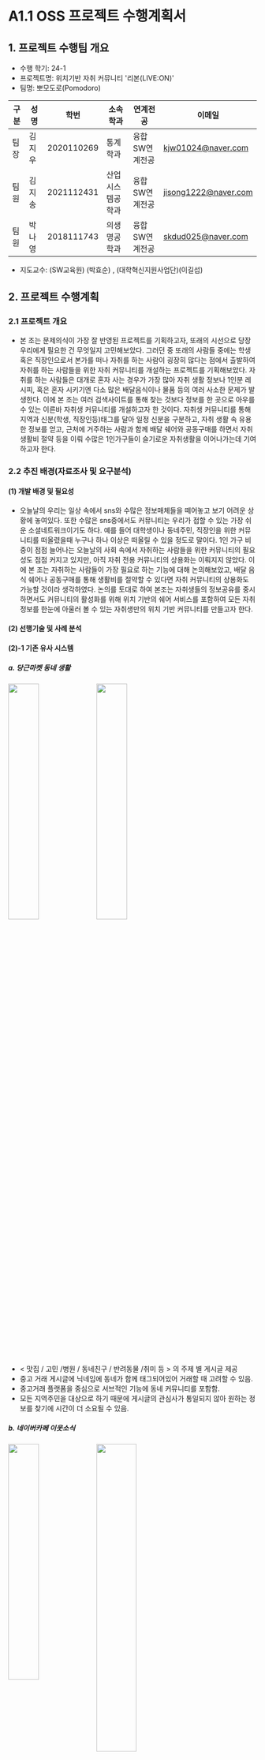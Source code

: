 # A1.1 OSS 프로젝트 수행계획서

## 1. 프로젝트 수행팀 개요

* 수행 학기: 24-1 
* 프로젝트명: 위치기반 자취 커뮤니티 '리본(LIVE:ON)' 
* 팀명: 뽀모도로(Pomodoro)    

구분 | 성명 | 학번 | 소속학과 | 연계전공 | 이메일
------|-------|-------|-------|-------|-------
팀장 | 김지우 | 2020110269 | 통계학과 | 융합SW연계전공 | kjw01024@naver.com         
팀원 | 김지송 | 2021112431 | 산업시스템공학과 | 융합SW연계전공 | jisong1222@naver.com        
팀원 | 박나영 | 2018111743 | 의생명공학과 | 융합SW연계전공 | skdud025@naver.com        

* 지도교수: (SW교육원)      (박효순)     , (대학혁신지원사업단)(이길섭)

## 2. 프로젝트 수행계획  

### 2.1 프로젝트 개요

* 본 조는 문제의식이 가장 잘 반영된 프로젝트를 기획하고자, 또래의 시선으로 당장 우리에게 필요한 건 무엇일지 고민해보았다. 그러던 중 또래의 사람들 중에는 학생 혹은 직장인으로서 본가를 떠나 자취를 하는 사람이 굉장히 많다는 점에서 출발하여 자취를 하는 사람들을 위한 자취 커뮤니티를 개설하는 프로젝트를 기획해보았다. 자취를 하는 사람들은 대개로 혼자 사는 경우가 가장 많아 자취 생활 정보나 1인분 레시피, 혹은 혼자 시키기엔 다소 많은 배달음식이나 물품 등의 여러 사소한 문제가 발생한다. 이에 본 조는 여러 검색사이트를 통해 찾는 것보다 정보를 한 곳으로 아우를 수 있는 이른바 자취생 커뮤니티를 개설하고자 한 것이다. 자취생 커뮤니티를 통해 지역과 신분(학생, 직장인등)태그를 달아 일정 신분을 구분하고, 자취 생활 속 유용한 정보를 얻고, 근처에 거주하는 사람과 함께 배달 쉐어와 공동구매를 하면서 자취 생활비 절약 등을 이뤄 수많은 1인가구들이 슬기로운 자취생활을 이어나가는데 기여하고자 한다.

### 2.2 추진 배경(자료조사 및 요구분석)  

#### (1) 개발 배경 및 필요성  

* 오늘날의 우리는 일상 속에서 sns와 수많은 정보매체들을 떼어놓고 보기 어려운 상황에 놓여있다. 또한 수많은 sns중에서도 커뮤니티는 우리가 접할 수 있는 가장 쉬운 소셜네트워크이기도 하다. 예를 들어 대학생이나 동네주민, 직장인을 위한 커뮤니티를 떠올렸을때 누구나 하나 이상은 떠올릴 수 있을 정도로 말이다. 1인 가구 비중이 점점 늘어나는 오늘날의 사회 속에서 자취하는 사람들을 위한 커뮤니티의 필요성도 점점 커지고 있지만, 아직 자취 전용 커뮤니티의 상용화는 이뤄지지 않았다. 이에 본 조는 자취하는 사람들이 가장 필요로 하는 기능에 대해 논의해보았고, 배달 음식 쉐어나 공동구매를 통해 생활비를 절약할 수 있다면 자취 커뮤니티의 상용화도 가능할 것이라 생각하였다. 논의를 토대로 하여 본조는 자취생들의 정보공유를  중시하면서도 커뮤니티의 활성화를 위해 위치 기반의 쉐어 서비스를 포함하여 모든 자취정보를 한눈에 아울러 볼 수 있는 자취생만의 위치 기반 커뮤니티를 만들고자 한다.  

#### (2) 선행기술 및 사례 분석  
#### (2)-1 기존 유사 시스템
##### a. 당근마켓 동네 생활

<p align="left">  
 <img src="https://github.com/CSID-DGU/2024-1-OSSProj-Pomodoro-03/blob/main/Doc/Images/%EB%B0%B1%EC%84%9D%EB%8F%99.png" align="left" width="35%">  
 <img src="https://github.com/CSID-DGU/2024-1-OSSProj-Pomodoro-03/blob/main/Doc/Images/%EC%96%91%EC%9E%AC%EB%8F%99.png" align="center" width="35%"> 
 </figcaption></p>


* < 맛집 / 고민 /병원 / 동네친구 / 반려동물 /취미 등 > 의 주제 별 게시글 제공
* 중고 거래 게시글에 닉네임에 동네가 함께 태그되어있어 거래할 때 고려할 수 있음. 
* 중고거래 플랫폼을 중심으로 서브적인 기능에 동네 커뮤니티를 포함함.
* 모든 지역주민을 대상으로 하기 때문에 게시글의 관심사가 통일되지 않아 원하는 정보를 찾기에 시간이 더 소요될 수 있음.

 ##### b. 네이버카페 이웃소식 
 <p align="left">  
 <img src="https://github.com/CSID-DGU/2024-1-OSSProj-Pomodoro-03/blob/main/Doc/Images/%EB%84%A4%EC%9D%B4%EB%B2%84%EC%B9%B4%ED%8E%98%EC%9D%B4%EC%9B%83.png" align="left" width="35%">  
 <img src="https://github.com/CSID-DGU/2024-1-OSSProj-Pomodoro-03/blob/main/Doc/Images/%EB%84%A4%EC%9D%B4%EB%B2%84%EC%B9%B4%ED%8E%98%EC%9D%B4%EC%9B%832.png" align="center" width="40%"> 
 </figcaption></p>
 <br><br><br><br>      
 <br><br> 
* 각 동네 별 중고거래 및 < 동네생활정보 / 맛집,카페 / 일상 / 건강,운동 등>의 이웃소식 카테고리 정보를 리스트 형태로 제공
* 이웃 커뮤니티 관련 선행사례 비교 표
  
 <img width="500" alt="image" src="https://github.com/CSID-DGU/2024-1-OSSProj-Pomodoro-03/blob/main/Doc/Images/%EC%84%A0%ED%96%89%EC%82%AC%EB%A1%80%EB%B9%84%EA%B5%90%ED%91%9C.png">    

 ##### c. 배달의 민족 : 함께 주문 

<img width="250" alt="image" src="https://github.com/CSID-DGU/2024-1-OSSProj-Pomodoro-03/blob/main/Doc/Images/%EB%B0%B0%EB%AF%BC.png">

* 배달의 민족 앱 내에서 ‘함께주문’ 기능을 통해 친구, 직장동료, 가족 등 함께 주문을 통해 배달료를 아끼는 서비스를 개발
* 하지만 서로 아는 사이 라는 전제하에 사용할 수 있는 기능으로, 함께주문할 사람을 구하는 커뮤니티가 따로 존재하지 않음.
* 쉐어 기능 구현 선행사례 비교 표

  <img width="550" alt="image" src="https://github.com/CSID-DGU/2024-1-OSSProj-Pomodoro-03/blob/main/Doc/Images/%EC%84%A0%ED%96%89%EC%82%AC%EB%A1%80%EB%B9%84%EA%B5%90%ED%91%9C2.png">

#### (2)-2 이번 프로젝트는 기존 시스템과 어떤 차이점을 가질 수 있는가? 
##### a. 당근마켓 동네 생활
 - 정보 검색 시 키워드 혹은 카테고리에 의존
 - 지역과 위치에 따른 직관적인 정보를 파악하기 어려움
 - 쉐어 기능을 활성화 시킬 수 있는 방안이 다소 부족함
##### b. 우리 프로젝트만의 독창성 : 위치 기능 + 지도 시각화 제시
 - 주변의 실시간 정보를 직관적으로 확인할 수 있어 정보에 대한 접근성이 향상됨
 - 지역의 커뮤니티 형성에 대한 의미 大
 - 지역 자취생들의 유대감 형성에 기여
 - 위치기반으로 지도 시각화 제시를 통해 쉐어기능의 활성화를 촉진시켜 자취생들의 생활비 절약에 기여


### 2.3 목표 및 내용  

#### (1) 개발 목표  

 - 첫째로 자취생들이 가장 필요로 하는 자취생활 정보를 한눈에 모아볼 수 있는 커뮤니티를 개설하고자 한다. 자취생들 간 함께 배달 주문, 생필품 등 필요 물품 공동구매, 취미 공유 등을 함께 할 이웃 자취생들을 모집할 수 있는 “쉐어” 기능을 제공하며, 그 외 일반 커뮤니티를 통해 1인분 요리 레시피, 자취 꿀팁과 같은 자취생활 정보 공유 게시판과 자유로운 소통게시판을 개설하는 것을 기본으로 커뮤니티를 구축하고자 한다.
 - 둘째로 자취생들을 위한 커뮤니티에 우리 커뮤니티 서비스만의 독창성을 부여하고자, 지도에 위치별로 게시글을 볼 수 있는 기능을 제공한다. 배달 주문, 공동구매 특성 상 위치 정보가 쉐어 참여의 주요 요인으로 작용하기 때문에, 이러한 위치 정보를 한 눈에 알아볼 수 있게 하여 더욱 활용도를 높일 것이다. 추가로 위치 정보 기반으로 공유된 지역 관련 소식 또한 한 눈에 직관적으로 파악할 수 있도록 하여 이웃 간 커뮤니티의 적극적인 활성화를 돕는다.
 - 셋째로 커뮤니티 가입 시, 자취생들의 닉네임 설정과 더불어 직업 태그 (대학생 / 직장인 / 기타 등) 와 지역 태그(@@구) 를 부여한다. 이때 위치정보 기반의 동네 인증을 거쳐 지역 태그를 부여함으로써 사용자 위치정보에 대한 신뢰성을 확보할 수 있다. 이러한 태그 정보를 통해 관심 있는 동네 위주로 쉐어 정보 및 지역 소식들을 활용할 수 있으며, 동일 지역 및 직업 간 공감대 형성을 도와 커뮤니티를 더욱 활성화 할 수 있다.
#### (2) 개발 내용  
#### (2)-1. 최종 결과물이 갖는 기능 , 특징 및 성능 수준  
<주요 기능 및 특징>
##### a. 카카오맵 API 활용을 통한 지도 형태의 시각화 제공
- 사용자가 작성한 글을 지도 위의 사용자 위치에 직접 표시한다.
- 직관적인 지도를 통해 주변의 쉐어글 및 정보성 글을 한눈에 확인할 수 있다.
##### b. 일반적인 커뮤니티 기능 포함
- 정보 공유 및 자유로운 소통 공간을 제공하여 커뮤니티로서의 역할을 활성화한다.
- 익명 게시판을 제공하여 사용자가 지역 및 직업에 구애받지 않고 자유롭게 소통할 수 있는 기회를 부여한다.
##### c. 다양한 쉐어 기능 제공
- 배달 음식 쉐어 : 배달료 절감 및 다양한 음식 경험 공유
- 공동 구매 : 합리적인 가격으로 자취생에게 적합한 양만큼만 나누어 구매
- 취미 : 운동, 문화생활 등의 취미를 함께함으로써 지역의 커뮤니티 활성화에 기여
<기대 성능 수준>
##### a. 사용자 경험 관련
- 쾌적하고 응답성 빠른 사용자 인터페이스 : 지연없는 페이지 (게시글) 로딩
- 편리하고 직관적인 기능 : 사용자가 쉽고 빠르게 원하는 정보를 활용할 수 있도록 함
##### b. 확장성 및 안정성
- 사용자 트래픽 최적화
- 높은 가동 시간 및 안정성
- 높은 보안 수준 : 위치 정보 활용 특성 상, 강력한 보안 필요
##### c. 기타
- 지속적인 성능 모니터링 및 사용자 피드백
- 데이터베이스 최적화
#### (2)-2. 최종 설계 결과물의 예상 모습 

<p align="left">  
 <img src="https://github.com/CSID-DGU/2024-1-OSSProj-Pomodoro-03/blob/main/Doc/Images/%EA%B2%B0%EA%B3%BC%EB%AC%BC%EC%98%88%EC%83%811.png" align="left" width="35%"> 지도형태 화면
 <img src="https://github.com/CSID-DGU/2024-1-OSSProj-Pomodoro-03/blob/main/Doc/Images/%EA%B2%B0%EA%B3%BC%EB%AC%BC%EC%98%88%EC%83%812.png" align="center" width="25%"> 리스트 형태
 </figcaption></p>

  <img width="450" alt="image" src="https://github.com/CSID-DGU/2024-1-OSSProj-Pomodoro-03/blob/main/Doc/Images/%EA%B2%B0%EA%B3%BC%EB%AC%BC%EC%98%88%EC%83%813.png">

< 지도 화면에서 특정 게시글을 클릭했을 때, 뜨는 형태 >

#### (2)-2. 최종 설계 결과물의 예상 모습
##### a. 위치 기반 시각화 화면 제공
- 현재 위치 기반 정보
    - 주변 쉐어 게시글 목록 및 지도표시
- 사용자 위치 관련기능
    - GPS기반의 사용자 위치 파악 기능
    - 위치 검색 및 필터링 기능
    - 사용자 위치 재설정 기능
##### b. 커뮤니티 기능
- 쉐어 커뮤니티
    - 쉐어 카테고리( 배달 /공구 /취미)및 모집 인원 설정
    - 쉐어 게시글 작성(텍스트, 이미지, 영상 첨부 가능)
    - 쉐어 참여 기능
    - 검색 및 필터링 기능
    - 댓글 및 조회수, 북마크 기능
    - 댓글/북마크 알림 기능
- 일반 커뮤니티
    - 게시글 작성 및 카테고리 설정 ( 자취생활 팁 / 자유 / 익명 등)
    - 익명 게시판 제공
    - 댓글 및 조회수, 북마크 기능
##### c. 사용자 기능
- 회원가입 및 로그인
- 프로필 관리 : 프로필 사진, 소개글, 비밀번호 변경
- 알림설정 : 댓글, 북마크, 쉐어 모집등 알림설정
- 활동내역확인 : 작성한 게시글 및 댓글 , 참여한 쉐어 목록 확인 등
##### d. 관리자 기능
- 게시글 관리 : 게시글 승인, 삭제, 카테고리 이동
- 댓글 관리 : 댓글 삭제, 관리
- 사용자 관리 : 사용자 정보 확인, 관리

<주요 시스템 구성>

<img width="450" alt="image" src="https://github.com/CSID-DGU/2024-1-OSSProj-Pomodoro-03/blob/main/Doc/Images/%EC%A3%BC%EC%9A%94%EC%8B%9C%EC%8A%A4%ED%85%9C%EA%B5%AC%EC%84%B1.png">

#### (3) 대안 도출 및 구현 계획 (다양한 가능성과 대안)  

* **웹 개발 VS 앱개발**
    * 프로젝트의 큰 틀이 커뮤니티, 즉 사용자간의 소통이 가장 큰 수행기능이라고 여겨 앱개발을 진행하고자 하였지만 각 운영체제에 맞는 언어를 사용해야한다는 단점과 별도의 앱개발 시간 소요가 크다고 판단. 웹개발로 진행하기로 결정.
    * 웹기반이기에 인터넷의 영향을 받지만 자취인들의 커뮤니티인 만큼 집 안에서 커뮤니티를 사용할 확률이 높다고 판단하여 인터넷이 커뮤니티 사용자의 거부 요건이 되지 않을 것이라 생각됨.
    * HTML과 CSS 등을 사용하여 개발예정.
* **커뮤니티의 사용 대상 범위 (대상 제한 vs 모든 자취생)**  
    * ‘중구 대학생’과 같은 특정 지역과 직업으로 대상을 제한하여 프로젝트를 진행하려고 논의 하였으나, 커뮤니티의 이용자 수가 적을 것으로 예상됨.
    * 커뮤니티는 이용자 수가 많을 수록 커뮤니티 서비스의 제 기능을 수행할 수 있을것이라 판단하여 대상을 너무 제한하는 것은 커뮤니티의 활성화를 저해한다고 판단하였음.
    * 사용자가 글을 작성할 시 ‘중구 대학생’,’강남구 직장인’ 등의 태그를 부여하기로 하였고, 우리 지역에서 올린 게시글을 모아볼 수 있는 기능을 구현하기로함.
    * 카카오맵 API를 활용하여 지도 내 게시글을 볼 수 있도록 구현하고자 함. 너무 많은 범위를 구현하려고 하면 다른 기능을 구현할 시간이 없을 수 있기 때문에 서울에 거주하는 자취생으로 한정하기로 최종 결정. 개발 과정에 따라 범위를 넓힐 수 있음.
* **커뮤니티 내 핵심 기능 고려**
    * **커뮤니티 내 룸메이트 매칭 서비스**  
생활비 절약이 중요할 자취생을 위해 서로 원하는 조건에 부합하는 룸메이트를 찾을 수 있는 서비스를 구현하고자 논의함.  
조건에 맞는 추천 시스템을 적용하기 위해서는 많은 수의 이용자가 필요하며, 악용될 우려가 있다고 판단됨. 또한 커뮤니티의 익명 특성상  ‘사람들이 과연 얼굴도 모르는 사람과 룸메이트를 하는 것에 거부감이 없을까’ 와 같은 고민에 따른 대안도 고려해야 하기 때문에 최종적으로 룸메이트 매칭 서비스는 하지 않기로 결정.
    * **주요 시설 정보제공 서비스 구현**  
  혼자 사는 자취생들이 아프거나 급하게 어떤 물품을 구비해야할 때를 위한 주변 약국과 병원, 마트 등의 주요 시설들의 위치와 영업 정보를 제공하는 기능을 구현하고자 논의함.  
이미 다양한 지도앱(네이버지도, 카카오맵 등)에 상세히 나와있는 점을 고려하여 사용자가 기능을 활용하지 않을 것이라 판단하에 주요시설 정보제공은 하지 않기로 결정.
    * **위치 기반 쉐어커뮤니티 구현**  
  자취생 전용 커뮤니티인 만큼 배달음식나누기나 물품 공동구매와 같은 쉐어 기능이 중요하고 또 활성화시키기 위해서는 위치 기반의 쉐어커뮤니티 기능이 필요하다고 판단됨.  
지도위에 표시된 게시글을 통해 이용자가 쉐어할 수 있는 범위를 직접 판단할 수 있게끔하여 쉐어의 기능을 활성화 시키고자 하는 것이 가장 큰 목표.  또한 악용될 우려를 생각하여 게시글은 지도 위에 직접적인 표시가 아닌 반경 700m이내의 반원으로 표시될 예정.
* **기능 구현을 위한 자료 구조 정의**  
서비스 구현을 위한 데이터베이스 구성에 필요한 데이터 개체와 속성에 대해 정의  
[회원정보] user: user_id(primary key), nickname, password, email  
[게시판정보] board: board_id(primary key), user_id, title, content, create_time  
[쉐어 정보] share: share_id(primary key), product, user_id, create_time, capacity, location  
[쉐어 확정] confirmed_share: confirmed_id(primary key), share_id, user_id, sharewith, location  
*추후 개발 진행에 따라 개체와 속성에 변화가 생길 수 있음  


#### (4) 설계의 현실적 제한요소(제약조건)
##### a. 비용 및 제품화 할 시의 고려사항
- 앱개발 대신 웹개발로 진행하는 만큼 상대적으로 비용이 덜들어가지만, 허용 범위 내에서 개발을 진행하는 것이 중요하다
##### b. 동작환경에 대한 명확한 제약조건
- 웹으로 설계를 하게 된다면 인터넷 없이는 제한적인 기능만 사용하게 되므로 사용자의 원만한 인터넷 환경이 요구된다.
##### c. 개발환경에 대한 명확한 제약 요건 
- 웹 프로젝트로 개발할 시 하드웨어의 기능을 원활하게 사용할 수 없으므로 가능한 사용자의 하드웨어 기능에 의존하지 않도록 개발해야한다.
- 반응형 웹프로젝트를 위해 기기 별 화면 크기 고려가 중요하다.
- 모든 사용자의 웹 버전 관리 및 업데이트를 개발자가 중앙에서 제어하기 때문에 사용자가 유연한 접속을 할 수 있도록 개발하는 것에 유의해야한다.
- 웹개발은 모든 기기에서 접근할 수 있다는 장점이 있지만 그만큼 모든 기기에서 최적화 될 수 있는 개발코드를 작성하는 것이 중요하다.
- 팀 내에서 아직 아무도 프론트엔드와 백엔드를 구현해보지 못했기 때문에 개발 속도가 상당히 더딜 것으로 예상되므로 개발하면서 충분한 공부와 난관에 부딪히더라도 굽히지 않는 마인드가 필요하다.
##### d. 사회성 : 사회적 / 환경적 영향, 건강 / 안전 문제, 법적 제약, 윤리적 문제
- 닉네임제로 운영시에도 게시글과 태그를 통해 특정인을 구분할 수 있으며, 개인 프라이버시가 침해될 수 있기 때문에 익명게시판을 개설하여 이용자들이 마음 놓고 글을 게시할 수 있도록 한다.
- 독창적으로 개발하는 부분인 ‘위치별 쉐어게시물 띄우기 기능’의 악용 가능성이 존재한다 (ex. 특정인 구분, 자취하는 곳의 위치가 드러날 우려). 이에 쉐어글을 특정 위치 표시하지 않고 반경 약 700m 기준의 반원으로 표시하는 것으로 사용자의 거주지가 드러나지 않도록 한다.

#### (5) 개발 환경  
* 최종 설계 결과물의 구현 수단

<img width="450" alt="image" src="https://github.com/CSID-DGU/2024-1-OSSProj-Pomodoro-03/blob/main/Doc/Images/sw%EA%B0%9C%EB%B0%9C%ED%99%98%EA%B2%BD.png">

### 2.4  기대효과  

* 첫째, 게시판을 통해 자취생들 간 소통과 정보 교환이 활발해질 것이다. 익명게시판에선 보다 자유로운 소통이 가능하고, 정보게시판에선 자취에 필요한 유용한 정보들을 주고받을 수 있다. 이는 자취생들 간의 사회적 연결을 강화하고, 서로의 경험을 공유함으로써 삶의 질을 향상시킬 것이다. 
* 둘째, 배달 쉐어와 공동구매 기능을 통해 자취생들에게 경제적 이점을 줄 수 있다. 배달 쉐어를 통해 배달비를 절약하고, 공동구매를 통해 생필품 등 필요한 물건을 저렴하게 구매할 수 있다면 경제적으로 여유가 없는 자취생들에게 큰 도움이 될 것이다. 특히 이런 쉐어 기능에서는 지도 위에 게시글을 띄울 수 있도록 하여 사용자들이 직관적으로 게시물이 올라온 위치를 파악하고 본인과 가까운 위치의 사람들과 이 기능을 이용할 수 있다.
* 셋째, 좋아요와 북마크 기능, 높은 조회수의 글을 띄워주는 기능을 통해 사용자들이 유용한 컨텐츠에 쉽게 접근할 수 있다. 또한 쉐어 게시글 내에 채팅 기능을 구현하여 쉽고 빠른 쉐어가 가능하다. 

### 2.5  추진일정  

* 세부 작업에 대한 간트챠트  

<img width="600" alt="image" src="https://github.com/CSID-DGU/2024-1-OSSProj-Pomodoro-03/blob/main/Doc/Images/%EA%B0%84%ED%8A%B8%EC%B0%A8%ED%8A%B8%202.png">

### 2.6 참고문헌  

1. 이현주, 함께 주문을 외워보자, 배민다움today, https://story.baemin.com/5357/ , 2023.01
2. 김은혜 외 8인, 반려식물 커뮤니티, 씨앗 https://github.com/INFP-Study/CIAT?tab=readme-ov-file , 2021
3. 심재운 외 4인, 1인가구를 위한 플랫폼, 둥지, https://github.com/DoongG/DoongG-Client?tab=readme-ov-file , 2023.12

### 2.7 성과창출 계획  

항목 | 세부내용 | 예상(달성)시기  
------|------------|-------
Github 등록 | 프로젝트 개발에 따른 내용들을 github에 등록 | 24년 6월 초
SW등록 | 프로젝트 개발 완성후 웹형식으로 SW 등록 | 24년 6월 초  
